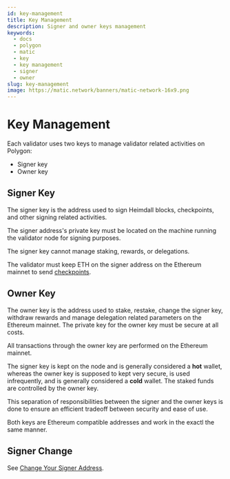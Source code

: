 ```yaml
---
id: key-management
title: Key Management
description: Signer and owner keys management
keywords:
  - docs
  - polygon
  - matic
  - key
  - key management
  - signer
  - owner
slug: key-management
image: https://matic.network/banners/matic-network-16x9.png 
---
```


# **Key Management**

Each validator uses two keys to manage validator related activities on Polygon:

* Signer key
* Owner key

## **Signer Key**

The signer key is the address used to sign Heimdall blocks, checkpoints, and other signing related activities.

The signer address's private key must be located on the machine running the validator node for signing purposes.

The signer key cannot manage staking, rewards, or delegations.

The validator must keep ETH on the signer address on the Ethereum mainnet to send [checkpoints](/docs/maintain/glossary#checkpoint-transaction).

## **Owner Key**

The owner key is the address used to stake, restake, change the signer key, withdraw rewards and manage delegation related parameters on the Ethereum mainnet. The private key for the owner key must be secure at all costs.

All transactions through the owner key are performed on the Ethereum mainnet.

The signer key is kept on the node and is generally considered a **hot** wallet, whereas the owner key is supposed to kept very secure, is used infrequently, and is generally considered a **cold** wallet. The staked funds are controlled by the owner key.

This separation of responsibilities between the signer and the owner keys is done to ensure an efficient tradeoff between security and ease of use.

Both keys are Ethereum compatible addresses and work in the exactl the same manner.

## **Signer Change**

See [Change Your Signer Address](/docs/maintain/validate/change-signer-address).
